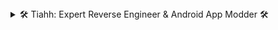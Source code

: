 <details>
<summary>🛠 Tiahh: Expert Reverse Engineer & Android App Modder 🛠</summary>

![SPDM Team Logo](https://raw.githubusercontent.com/Tiahh/Tiahh/main/SPDMTeamArc.png)

---

## [🌐 CEO of SPDM SRLS](https://spdmteam.com/)
## [🚀 Founder of Arceus X & RoSaverX](https://spdmteam.com/arceusx)

### Languages & Technologies:
- Proficient in C#, C++, C, Java, Lua, and JavaScript.
- Extensive experience in reverse engineering and modding Android applications.

### Marketing:
- Leveraging a blend of technical knowledge and marketing strategies to drive brand growth and engagement.

### 🔗 Connect with me:
- [Discord](https://discord.spdmteam.com/)

</details>
